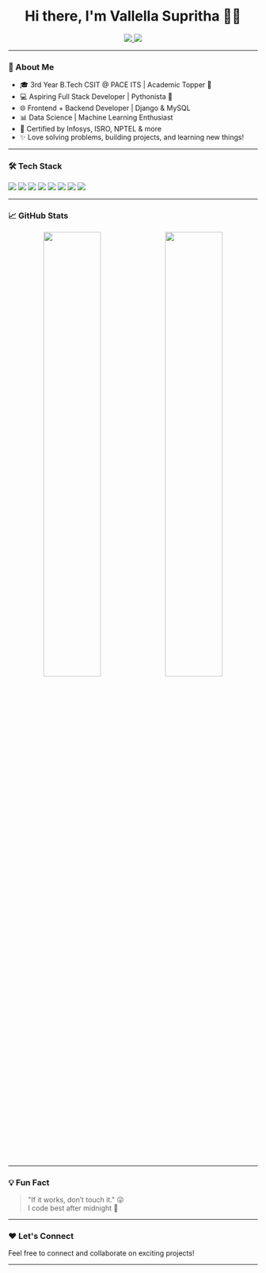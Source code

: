 <h1 align="center">Hi there, I'm Vallella Supritha 👩‍💻</h1>

<p align="center">
  <a href="https://supritha735.netlify.app" target="_blank">
    <img src="https://img.shields.io/badge/🌐 Portfolio-supritha735.netlify.app-blue?style=for-the-badge">
  </a>
  <a href="mailto:suprithareddy735@gmail.com">
    <img src="https://img.shields.io/badge/📧 Email-suprithareddy735@gmail.com-red?style=for-the-badge">
  </a>
</p>

---

### 🚀 About Me
- 🎓 3rd Year B.Tech CSIT @ PACE ITS | Academic Topper 🏅  
- 💻 Aspiring Full Stack Developer | Pythonista 🐍  
- 🌐 Frontend + Backend Developer | Django & MySQL  
- 📊 Data Science | Machine Learning Enthusiast  
- 📜 Certified by Infosys, ISRO, NPTEL & more  
- ✨ Love solving problems, building projects, and learning new things!

---

### 🛠️ Tech Stack
<p>
  <img src="https://img.shields.io/badge/Python-3776AB?style=flat&logo=python&logoColor=white"/>
  <img src="https://img.shields.io/badge/Django-092E20?style=flat&logo=django&logoColor=white"/>
  <img src="https://img.shields.io/badge/HTML5-E34F26?style=flat&logo=html5&logoColor=white"/>
  <img src="https://img.shields.io/badge/CSS3-1572B6?style=flat&logo=css3&logoColor=white"/>
  <img src="https://img.shields.io/badge/JavaScript-F7DF1E?style=flat&logo=javascript&logoColor=black"/>
  <img src="https://img.shields.io/badge/MySQL-4479A1?style=flat&logo=mysql&logoColor=white"/>
  <img src="https://img.shields.io/badge/Git-F05032?style=flat&logo=git&logoColor=white"/>
  <img src="https://img.shields.io/badge/Linux-FCC624?style=flat&logo=linux&logoColor=black"/>
</p>

---

### 📈 GitHub Stats
<p align="center">
  <img src="https://github-readme-stats.vercel.app/api?username=supritha735&show_icons=true&theme=radical" width="48%"/>
  <img src="https://github-readme-stats.vercel.app/api/top-langs/?username=supritha735&layout=compact&theme=radical" width="48%"/>
</p>

---

### 💡 Fun Fact
> "If it works, don’t touch it." 😜  
> I code best after midnight 🌙

---

### ❤️ Let's Connect
Feel free to connect and collaborate on exciting projects!

---

